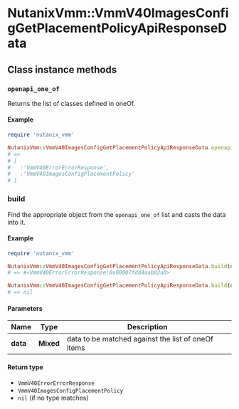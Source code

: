 # NutanixVmm::VmmV40ImagesConfigGetPlacementPolicyApiResponseData

## Class instance methods

### `openapi_one_of`

Returns the list of classes defined in oneOf.

#### Example

```ruby
require 'nutanix_vmm'

NutanixVmm::VmmV40ImagesConfigGetPlacementPolicyApiResponseData.openapi_one_of
# =>
# [
#   :'VmmV40ErrorErrorResponse',
#   :'VmmV40ImagesConfigPlacementPolicy'
# ]
```

### build

Find the appropriate object from the `openapi_one_of` list and casts the data into it.

#### Example

```ruby
require 'nutanix_vmm'

NutanixVmm::VmmV40ImagesConfigGetPlacementPolicyApiResponseData.build(data)
# => #<VmmV40ErrorErrorResponse:0x00007fdd4aab02a0>

NutanixVmm::VmmV40ImagesConfigGetPlacementPolicyApiResponseData.build(data_that_doesnt_match)
# => nil
```

#### Parameters

| Name | Type | Description |
| ---- | ---- | ----------- |
| **data** | **Mixed** | data to be matched against the list of oneOf items |

#### Return type

- `VmmV40ErrorErrorResponse`
- `VmmV40ImagesConfigPlacementPolicy`
- `nil` (if no type matches)

